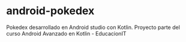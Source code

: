 # android-pokedex
Pokedex desarrollado en Android studio con Kotlin. Proyecto parte del curso Android Avanzado en Kotlin - EducacionIT
